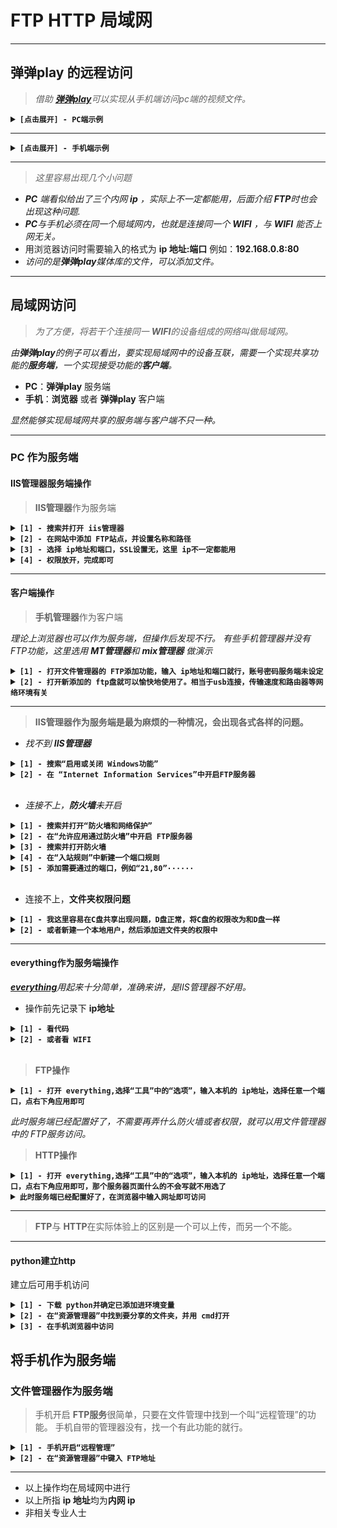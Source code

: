 # FTP HTTP 局域网
****
## 弹弹play 的远程访问
> _借助 [**弹弹play**](https://www.dandanplay.com/)可以实现从手机端访问pc端的视频文件。_
<details>
<summary><strong><code>[点击展开] - PC端示例</code></strong></summary>

****
<img src="photo/弹弹play服务启动.png">
</details>

****
<details>
<summary><strong><code>[点击展开] - 手机端示例</code></strong></summary>

****
<img src="photo/弹弹play浏览器访问.png">

****
<img src="photo/弹弹play客户端访问.jpg">

****
</details>

****
> _这里容易出现几个小问题_
-  _**PC** 端看似给出了三个内网 **ip** ，实际上不一定都能用，后面介绍 **FTP**时也会出现这种问题._
- _**PC**与手机必须在同一个局域网内，也就是连接同一个 **WIFI** ，与 **WIFI** 能否上网无关。_
- 用浏览器访问时需要输入的格式为 **ip 地址:端口** 例如：**192.168.0.8:80**
- _访问的是**弹弹play**媒体库的文件，可以添加文件。_

---

## 局域网访问
> _为了方便，将若干个连接同一 **WIFI**的设备组成的网络叫做局域网。_

_由**弹弹play**的例子可以看出，要实现局域网中的设备互联，需要一个实现共享功能的**服务端**，一个实现接受功能的**客户端**。_

- **PC**：**弹弹play** 服务端
- **手机**：**浏览器** 或者 **弹弹play** 客户端

_显然能够实现局域网共享的服务端与客户端不只一种。_

---

### **PC** 作为服务端
#### IIS管理器服务端操作
> **IIS管理器**作为服务端
<details>
<summary><strong><code>[1] - 搜索并打开 iis管理器</code></strong></summary>

****
<img src="photo/iis管理器搜索界面.png">

****
</details>

<details>
<summary><strong><code>[2] - 在网站中添加 FTP站点，并设置名称和路径</code></strong></summary>

****
<img src="photo/添加ftp站点1.png">

****
</details>

<details>
<summary><strong><code>[3] - 选择 ip地址和端口，SSL设置无，这里 ip不一定都能用</code></strong></summary>

****
<img src="photo/添加ftp站点2.png">

****
</details>
<details>
<summary><strong><code>[4] - 权限放开，完成即可</code></strong></summary>

****
<img src="photo/添加ftp站点3.png">

****
</details>

---
#### 客户端操作
> **手机管理器**作为客户端

_理论上浏览器也可以作为服务端，但操作后发现不行。_
_有些手机管理器并没有FTP功能，这里选用 **MT管理器**和 **mix管理器** 做演示_
<details>
<summary><strong><code>[1] - 打开文件管理器的 FTP添加功能，输入 ip地址和端口就行，账号密码服务端未设定</code></strong></summary>

****
<img src="photo/mix管理器.png">

****
<img src="photo/mt管理器.png">

****
</details>
<details>
<summary><strong><code>[2] - 打开新添加的 ftp盘就可以愉快地使用了。相当于usb连接，传输速度和路由器等网络环境有关</code></strong></summary>

****
<img src="photo/mixftp.png">

****
<img src="photo/mtftp.png">

****
</details>

---
> **IIS管理器作为服务端是最为麻烦的一种情况，会出现各式各样的问题。**

- _找不到 **IIS管理器**_
<details>
<summary><strong><code>[1] - 搜索“启用或关闭 Windows功能”</code></strong></summary>

****
<img src="photo/程序和功能.png">

****
</details>
<details>
<summary><strong><code>[2] - 在 “Internet Information Services”中开启FTP服务器</code></strong></summary>

****
<img src="photo/iis开启.png">

****
</details>
</br>

- _连接不上，**防火墙**未开启_
<details>
<summary><strong><code>[1] - 搜索并打开“防火墙和网络保护” </code></strong></summary>

****
<img src="photo/防火墙.png">

****
</details>
<details>
<summary><strong><code>[2] - 在“允许应用通过防火墙”中开启 FTP服务器</code></strong></summary>

****
<img src="photo/防火墙2.png">

****
</details>
<details>
<summary><strong><code>[3] - 搜索并打开防火墙</code></strong></summary>

****
<img src="photo/防火墙3.png">

****
</details>
<details>
<summary><strong><code>[4] - 在“入站规则”中新建一个端口规则</code></strong></summary>

****
<img src="photo/防火墙4.png">

****
</details>
<details>
<summary><strong><code>[5] - 添加需要通过的端口，例如“21,80”······</code></strong></summary>

****
<img src="photo/防火墙5.png">

****
</details>
</br>

- 连接不上，**文件夹权限问题**
<details>
<summary><strong><code>[1] - 我这里容易在C盘共享出现问题，D盘正常，将C盘的权限改为和D盘一样</code></strong></summary>

****
<img src="photo/文件夹权限.png">

****
</details>
<details>
<summary><strong><code>[2] - 或者新建一个本地用户，然后添加进文件夹的权限中</code></strong></summary>

****

> 管理员方式启动cmd

```
net 用户名 用户密码 /add       //添加本地用户

net 用户名 /delete            //删除本地用户
```
<img src="photo/cmd.png">
<br/>

> 添加进文件夹的权限中

<img src="photo/文件夹权限.png">

****
</details>

---

#### everything作为服务端操作

 _[**everything**](https://www.voidtools.com/zh-cn/downloads/)用起来十分简单，准确来讲，是IIS管理器不好用。_

- 操作前先记录下 **ip地址**
<details>
<summary><strong><code>[1] - 看代码</code></strong></summary>

****

> 搜索 **cmd**并打开，输入
```
ipconfig
```

> 找到“无线局域网”中的“IPv4地址”记录下来

****
</details>
<details>
<summary><strong><code>[2] - 或者看 WIFI</code></strong></summary>

****
WIFI属性中找到IPv4地址记录下来
****
</details>
<br/>

> **FTP操作**
<details>
<summary><strong><code>[1] - 打开 everything,选择“工具”中的“选项”，输入本机的 ip地址，选择任意一个端口，点右下角应用即可</code></strong></summary>

****

<img src="photo/everything浏览器访问.jpg">

****
</details>

_此时服务端已经配置好了，不需要再弄什么防火墙或者权限，就可以用文件管理器中的 FTP服务访问。_

> **HTTP操作**
<details>
<summary><strong><code>[1] - 打开 everything,选择“工具”中的“选项”，输入本机的 ip地址，选择任意一个端口，点右下角应用即可，那个服务器页面什么的不会写就不用选了</code></strong></summary>

****
<img src="photo/everything的http.png">

****
</details>

<details>
<summary><strong><code>此时服务端已经配置好了，在浏览器中输入网址即可访问</code></strong></summary>

****

> 输入时注意是 **http**，不要忘记端口
```
http://192.168.0.8:80
```
<img src="photo/everything浏览器访问.jpg">

****
</details>

---

> **FTP**与 **HTTP**在实际体验上的区别是一个可以上传，而另一个不能。

---

#### python建立http
建立后可用手机访问
<details>
<summary><strong><code>[1] - 下载 python并确定已添加进环境变量</code></strong></summary>

****
[点此转到python](https://www.python.org/)

****
</details>

<details>
<summary><strong><code>[2] - 在“资源管理器”中找到要分享的文件夹，并用 cmd打开</code></strong></summary>

****

> 在地址栏键入
```
cmd
```

> 输入代码
```
python -m http.server 3000    //3000是端口
```
> 按下 **ctrl+c**停止代码运行

****
</details>
<details>
<summary><strong><code>[3] - 在手机浏览器中访问</code></strong></summary>

****

>浏览器地址输入
```
http://192.198.0.5:3000
```
<img src="photo/pythonhttp.jpg">

****
</details>

## 将手机作为服务端

### 文件管理器作为服务端
> 手机开启 **FTP服务**很简单，只要在文件管理中找到一个叫“远程管理”的功能。
手机自带的管理器没有，找一个有此功能的就行。

<details>
<summary><strong><code>[1] - 手机开启“远程管理”</code></strong></summary>

****
<img src="photo/手机远程管理.png">

****
</details>
<details>
<summary><strong><code>[2] - 在“资源管理器”中键入 FTP地址</code></strong></summary>

****
<img src="photo/pc远程管理.png">

****
</details>

---

- 以上操作均在局域网中进行
- 以上所指 **ip 地址**均为**内网 ip**
- 非相关专业人士
